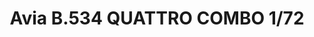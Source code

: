 ---
title: "Avia B.534 QUATTRO COMBO  1/72"
price: 8100.00 
desc: "ROYAL CLASS, Avia B.534 QUATTRO COMBO  1/72, razmera: 1/72"
img_path: "/assets/img/R0010.jpg"
brand: AMMO
available: true
special_offer: false
new: false
soon: false
cat: "Plasticne-Makete"
subcat: "PM-EDUARD"
subsubcat: ""
sifra: "R0010"
---